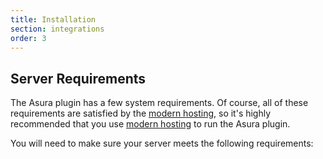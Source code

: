 ```yaml
---
title: Installation
section: integrations
order: 3
---
```


## Server Requirements

The Asura plugin has a few system requirements. Of course, all of these requirements are satisfied by the [modern hosting](https://www.digitalocean.com/?refcode=acb41ca21dc2), so it's highly recommended that you use [modern hosting](https://www.digitalocean.com/?refcode=acb41ca21dc2) to run the Asura plugin.

You will need to make sure your server meets the following requirements:
